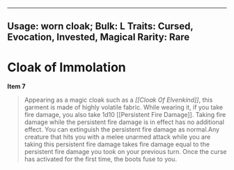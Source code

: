
---
Usage: worn cloak;
Bulk: L
Traits: Cursed, Evocation, Invested, Magical
Rarity: Rare
---

# Cloak of Immolation

**Item 7**

> Appearing as a magic cloak such as a *[[Cloak Of Elvenkind]]*, this garment is made of highly volatile fabric. While wearing it, if you take fire damage, you also take 1d10 [[Persistent Fire Damage]]. Taking fire damage while the persistent fire damage is in effect has no additional effect. You can extinguish the persistent fire damage as normal.Any creature that hits you with a melee unarmed attack while you are taking this persistent fire damage takes fire damage equal to the persistent fire damage you took on your previous turn. Once the curse has activated for the first time, the boots fuse to you.
